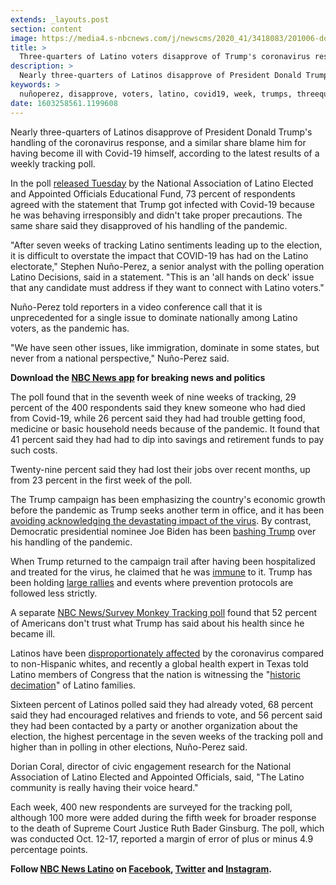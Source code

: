 ```yaml
--- 
extends: _layouts.post 
section: content 
image: https://media4.s-nbcnews.com/j/newscms/2020_41/3418083/201006-donald-trump-face-mask-ac-959p_1b3321239400e6b3c742ea617772ba65.nbcnews-fp-1200-630.jpg 
title: > 
  Three-quarters of Latino voters disapprove of Trump's coronavirus response in poll 
description: > 
  Nearly three-quarters of Latinos disapprove of President Donald Trump's handling of the coronavirus response, and a similar share blame him for having become ill with Covid-19 himself, according to the latest results of a weekly tracking poll."This is an 'all hands on deck' issue that any candidate must address if they want to connect with Latino voters."Nuño-Perez told reporters in a video conference call that it is unprecedented for a single issue to dominate nationally among Latino voters, as the pandemic has.Twenty-nine percent said they had lost their jobs over recent months, up from 23 percent in the first week of the poll.The poll, which was conducted Oct. 12-17, reported a margin of error of plus or minus 4.9 percentage points. 
keywords: > 
  nuñoperez, disapprove, voters, latino, covid19, week, trumps, threequarters, response, trump, poll, weeks, tracking, coronavirus, respondents, pandemic 
date: 1603258561.1199608 
--- 
```

<div><p class="endmarkEnabled">Nearly three-quarters of Latinos disapprove of President Donald Trump's handling of the coronavirus response, and a similar share blame him for having become ill with Covid-19 himself, according to the latest results of a weekly tracking poll.</p><p class="endmarkEnabled">In the poll <a href="https://naleo.org/COMMS/2020/NEF%20LD%20Polling/Week_7_Toplines.pdf?_t=1603135396">released Tuesday</a> by the National Association of Latino Elected and Appointed Officials Educational Fund, 73 percent of respondents agreed with the statement that Trump got infected with Covid-19 because he was behaving irresponsibly and didn't take proper precautions. The same share said they disapproved of his handling of the pandemic.</p><p></p><p id="taboolaReadMoreBelow"></p><p class="endmarkEnabled">"After seven weeks of tracking Latino sentiments leading up to the election, it is difficult to overstate the impact that COVID-19 has had on the Latino electorate," Stephen Nu&#241;o-Perez, a senior analyst with the polling operation Latino Decisions, said in a statement. "This is an 'all hands on deck' issue that any candidate must address if they want to connect with Latino voters."</p><p class="endmarkEnabled">Nu&#241;o-Perez told reporters in a video conference call that it is unprecedented for a single issue to dominate nationally among Latino voters, as the pandemic has.</p><p class="endmarkEnabled">"We have seen other issues, like immigration, dominate in some states, but never from a national perspective," Nu&#241;o-Perez said.</p><p class="endmarkEnabled"><strong>Download the <a href="https://apps.nbcnews.com/mobile/">NBC News app</a> for breaking news and politics</strong></p><p></p><p class="endmarkEnabled">The poll found that in the seventh week of nine weeks of tracking, 29 percent of the 400 respondents said they knew someone who had died from Covid-19, while 26 percent said they had had trouble getting food, medicine or basic household needs because of the pandemic. It found that 41 percent said they had had to dip into savings and retirement funds to pay such costs.</p><p class="endmarkEnabled">Twenty-nine percent said they had lost their jobs over recent months, up from 23 percent in the first week of the poll.</p><p class="endmarkEnabled">The Trump campaign has been emphasizing the country's economic growth before the pandemic as Trump seeks another term in office, and it has been <a href="https://www.nbcnews.com/politics/meet-the-press/trump-s-own-campaign-ads-erase-virus-candidate-n1236266">avoiding acknowledging the devastating impact of the virus</a>. By contrast, Democratic presidential nominee Joe Biden has been <a href="https://www.nbcnews.com/politics/2020-election/biden-says-he-s-not-surprised-trump-contracted-coronavirus-n1242241">bashing Trump</a> over his handling of the pandemic.</p><p class="endmarkEnabled">When Trump returned to the campaign trail after having been hospitalized and treated for the virus, he claimed that he was <a href="https://www.nbcnews.com/politics/2020-election/trump-declares-himself-immune-covid-19-his-doctors-won-t-n1242851">immune</a> to it. Trump has been holding <a href="https://www.nbcnews.com/politics/2020-election/trump-ramps-rally-strategy-may-come-more-risk-reward-n1243827">large rallies</a> and events where prevention protocols are followed less strictly.</p><p></p><p class="endmarkEnabled">A separate <a href="https://www.nbcnews.com/politics/2020-election/poll-majority-americans-don-t-trust-trump-s-statements-his-n1243916" target="_blank">NBC News/Survey Monkey Tracking poll</a> found that 52 percent of Americans don't trust what Trump has said about his health since he became ill.</p><p class="endmarkEnabled">Latinos have been <a href="https://www.nbcnews.com/news/latino/latinos-have-bleaker-view-coronavirus-others-pew-finds-n1235799">disproportionately affected</a> by the coronavirus compared to non-Hispanic whites, and recently a global health expert in Texas told Latino members of Congress that the nation is witnessing the "<a href="https://www.nbcnews.com/news/latino/coronavirus-causing-historic-decimation-latinos-medical-expert-says-n1241576">historic decimation</a>" of Latino families.</p><p class="endmarkEnabled">Sixteen percent of Latinos polled said they had already voted, 68 percent said they had encouraged relatives and friends to vote, and 56 percent said they had been contacted by a party or another organization about the election, the highest percentage in the seven weeks of the tracking poll and higher than in polling in other elections, Nu&#241;o-Perez said.</p><p class="endmarkEnabled">Dorian Coral, director of civic engagement research for the National Association of Latino Elected and Appointed Officials, said, "The Latino community is really having their voice heard."</p><p></p><p class="endmarkEnabled">Each week, 400 new respondents are surveyed for the tracking poll, although 100 more were added during the fifth week for broader response to the death of Supreme Court Justice Ruth Bader Ginsburg. The poll, which was conducted Oct. 12-17, reported a margin of error of plus or minus 4.9 percentage points.</p><p class="endmarkEnabled"><strong>Follow <a href="https://www.nbcnews.com/latino" target="_blank">NBC News Latino</a> on <a href="https://www.facebook.com/NBCLatino">Facebook</a>, <a href="https://twitter.com/NBCLatino">Twitter</a> and <a href="https://instagram.com/nbclatino/">Instagram</a>.</strong></p></div>